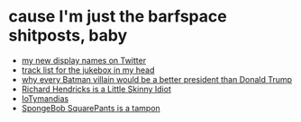 # cause I'm just the barfspace shitposts, baby

- [my new display names on Twitter][tdn]
- [track list for the jukebox in my head][songs]
- [why every Batman villain would be a better president than Donald Trump][bat]
- [Richard Hendricks is a Little Skinny Idiot][RHIALSI]
- [IoTymandias][]
- [SpongeBob SquarePants is a tampon][tampon]

[tdn]: 7e358081-ffb6-4a5a-8b27-4a46a0ed1467.md
[songs]: 3beb8805-9fb7-4a37-804d-efd708d6b16b.md
[bat]: 8c4912a7-211f-4551-9440-15aab2f41fdf.md
[RHIALSI]: f3c2f214-751e-4fe3-871a-8ab1094dd46b.md
[IoTymandias]: 166dbfcf-ff71-47e2-90ab-5244f0a49715.md
[tampon]: 120b7848-7302-417a-932a-1f14e7593b4e.md
